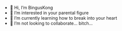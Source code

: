 - 👋 Hi, I’m BingusKong
- 👀 I’m interested in your parental figure
- 🌱 I’m currently learning how to break into your heart
- 💞️ I’m  not looking to collaborate...   bitch...

<!---
BingusKong/BingusKong is a ✨ special ✨ repository because its `README.md` (this file) appears on your GitHub profile.
You can click the Preview link to take a look at your changes.
--->
